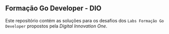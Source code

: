 ## Formação Go Developer - DIO

Este repositório contém as soluções para os desafios dos `Labs Formação Go Developer` propostos pela *Digital Innovation One*.
